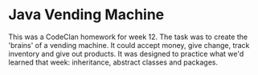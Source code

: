 # Java Vending Machine

This was a CodeClan homework for week 12. The task was to create the 'brains' of a vending machine. It could accept money, give change, track inventory and give out products. It was designed to practice what we'd learned that week: inheritance, abstract classes and packages.
